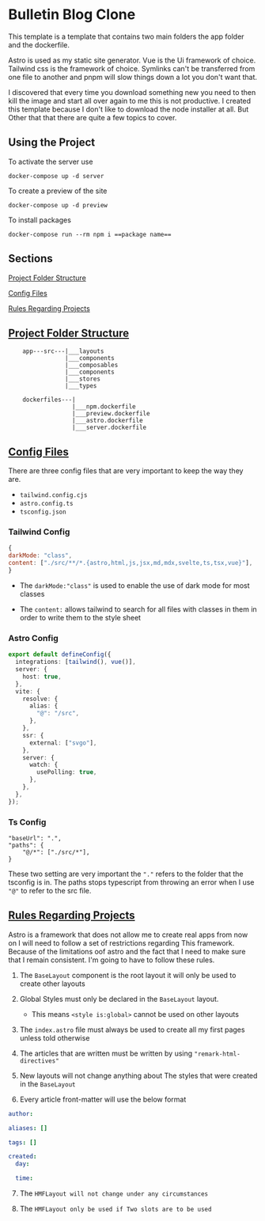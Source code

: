 # Bulletin Blog Clone

This template is a template that contains two main folders the app folder and the dockerfile.

Astro is used as my static site generator. Vue is the Ui framework of choice. Tailwind css is the framework of choice.
Symlinks can't be transferred from one file to another and pnpm will slow things down a lot you don't want that.

I discovered that every time you download something new you need to then kill the image and start all over again to me this is not productive.
I created this template because I don't like to download the node installer at all. But Other that that there are quite a few topics to cover.

## Using the Project

To activate the server use

```
docker-compose up -d server
```

To create a preview of the site

```
docker-compose up -d preview
```

To install packages

```
docker-compose run --rm npm i ==package name==
```

## Sections

[Project Folder Structure](#project-folder-structure)

[Config Files](#config-files)

[Rules Regarding Projects](#rules-regarding-projects)

## [Project Folder Structure](#sections)

```
    app---src---|___layouts
                |___components
                |___composables
                |___components
                |___stores
                |___types

    dockerfiles---|
                  |___npm.dockerfile
                  |___preview.dockerfile
                  |___astro.dockerfile
                  |___server.dockerfile

```

## [Config Files](#sections)

There are three config files that are very important to keep the way they are.

- `tailwind.config.cjs`
- `astro.config.ts`
- `tsconfig.json`

### Tailwind Config

```js
{
darkMode: "class",
content: ["./src/**/*.{astro,html,js,jsx,md,mdx,svelte,ts,tsx,vue}"],
}
```

- The `darkMode:"class"` is used to enable the use of dark mode for most classes

- The `content:` allows tailwind to search for all files with classes in them in order to write them to the style sheet

### Astro Config

```ts
export default defineConfig({
  integrations: [tailwind(), vue()],
  server: {
    host: true,
  },
  vite: {
    resolve: {
      alias: {
        "@": "/src",
      },
    },
    ssr: {
      external: ["svgo"],
    },
    server: {
      watch: {
        usePolling: true,
      },
    },
  },
});
```

### Ts Config

```
"baseUrl": ".",
"paths": {
    "@/*": ["./src/*"],
}
```

These two setting are very important the `"."` refers to the folder that the tsconfig is in.
The paths stops typescript from throwing an error when I use `"@"` to refer to the src file.

## [Rules Regarding Projects](#sections)

Astro is a framework that does not allow me to create real apps from now on I will need to follow a set of restrictions regarding This framework.  
Because of the limitations oof astro and the fact that I need to make sure that I remain consistent. I'm going to have to follow these rules.

1. The `BaseLayout` component is the root layout it will only be used to create other layouts

2. Global Styles must only be declared in the `BaseLayout` layout.

   - This means `<style is:global>` cannot be used on other layouts

3. The `index.astro` file must always be used to create all my first pages unless told otherwise

4. The articles that are written must be written by using `"remark-html-directives"`

5. New layouts will not change anything about The styles that were created in the `BaseLayout`

6. Every article front-matter will use the below format

```yaml
author:

aliases: []

tags: []

created:
  day:

  time:
```

7. The `HMFLayout will not change under any circumstances`

8. The `HMFLayout only be used if Two slots are to be used`
